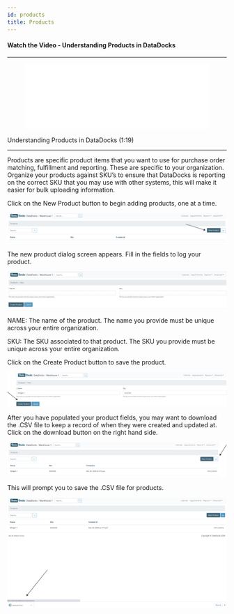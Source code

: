 ```yaml
---
id: products
title: Products
---
```


#### Watch the Video - Understanding Products in DataDocks

***
<figure class="video-container">
  <iframe src="//www.youtube.com/embed/vBWKUyOzFGw" frameborder="0" allowFullScreen width="100%"></iframe>
</figure>


Understanding Products in DataDocks (1:19)
***

Products are specific product items that you want to use for purchase order matching, fulfillment and reporting. These are specific to your organization. Organize your products against SKU’s to ensure that DataDocks is reporting on the correct SKU that you may use with other systems, this will make it easier for bulk uploading information.     

Click on the New Product button to begin adding products, one at a time.

![New Product](/img/docs/advanced/products/new.jpg)

The new product dialog screen appears. Fill in the fields to log your product. 

![New Product Screen](/img/docs/advanced/products/new-product-dialog.jpg)

NAME: The name of the product. The name you provide must be unique across your entire organization.

SKU: The SKU associated to that product. The SKU you provide must be unique across your entire organization.

Click on the Create Product button to save the product. 

![Create New](/img/docs/advanced/products/sample-create.jpg)

After you have populated your product fields, you may want to download the .CSV file to keep a record of when they were created and updated at. Click on the download button on the right hand side.

![Download Products](/img/docs/advanced/products/download.jpg)

This will prompt you to save the .CSV file for products. 

![Download File](/img/docs/advanced/products/download-file.jpg)

